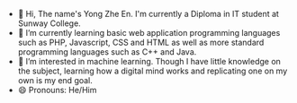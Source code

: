 - 👋 Hi, The name's Yong Zhe En. I'm currently a Diploma in IT student at Sunway College.
- 🌱 I’m currently learning basic web application programming languages such as PHP, Javascript, CSS and HTML as well as more standard programming languages such as C++ and Java.
- 👀 I’m interested in machine learning. Though I have little knowledge on the subject, learning how a digital mind works and replicating one on my own is my end goal.
- 😄 Pronouns: He/Him

<!---
YongZheEn/YongZheEn is a ✨ special ✨ repository because its `README.md` (this file) appears on your GitHub profile.
You can click the Preview link to take a look at your changes.
--->
